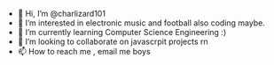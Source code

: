 - 👋 Hi, I’m @charlizard101
- 👀 I’m interested in electronic music and football also coding maybe.
- 🌱 I’m currently learning Computer Science Engineering :)
- 💞️ I’m looking to collaborate on javascrpit projects rn 
- 📫 How to reach me , email me boys 

<!---
charlizard101/charlizard101 is a ✨ special ✨ repository because its `README.md` (this file) appears on your GitHub profile.
You can click the Preview link to take a look at your changes.
--->
